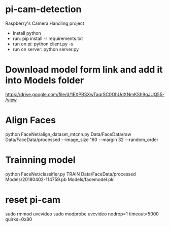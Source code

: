 # pi-cam-detection
Raspberry's Camera Handling project

- Install python
- run: pip install -r requirements.txt
- run on pi: python client.py -s <Server-IP>
- run on server: python server.py

# Download model form link and add it into Models folder
https://drive.google.com/file/d/1EXPBSXwTaqrSC0OhUdXNmKSh9qJUQ55-/view

# Align Faces
python FaceNet/align_dataset_mtcnn.py Data/FaceData/raw Data/FaceData/processed --image_size 160 --margin 32 --random_order

# Trainning model
python FaceNet/classifier.py TRAIN Data/FaceData/processed Models/20180402-114759.pb Models/facemodel.pkl


# reset pi-cam
sudo rmmod uvcvideo
sudo modprobe uvcvideo nodrop=1 timeout=5000 quirks=0x80